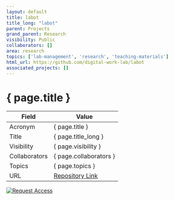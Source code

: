 ```yaml
---
layout: default
title: labot
title_long: "labot"
parent: Projects
grand_parent: Research
visibility: Public
collaborators: []
area: research
topics: ['lab-management', 'research', 'teaching-materials']
html_url: https://github.com/digital-work-lab/labot
associated_projects: []
---
```


# { page.title }

Field               | Value
------------------- | ----------------------------------
Acronym             | { page.title }
Title               | { page.title_long }
Visibility          | { page.visibility }
Collaborators       | { page.collaborators }
Topics              | { page.topics }
URL                 | [Repository Link](https://github.com/digital-work-lab/labot)

[![Request Access](https://img.shields.io/badge/Request-Access-blue?style=for-the-badge)](https://github.com/digital-work-lab/labot/issues/new?assignees=geritwagner&labels=access+request&template=request-repo-access.md&title=%5BAccess+Request%5D+Request+for+access+to+repository)

